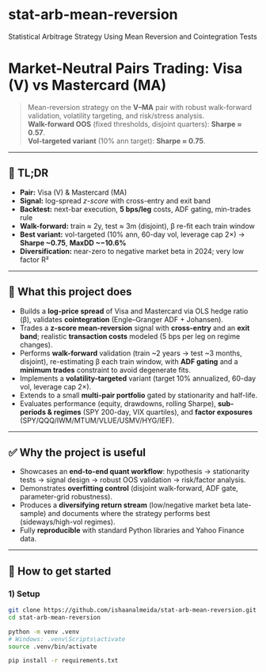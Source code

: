 # stat-arb-mean-reversion
Statistical Arbitrage Strategy Using Mean Reversion and Cointegration Tests

# Market-Neutral Pairs Trading: Visa (V) vs Mastercard (MA)

> Mean-reversion strategy on the **V–MA** pair with robust walk-forward validation, volatility targeting, and risk/stress analysis.  
> **Walk-forward OOS** (fixed thresholds, disjoint quarters): **Sharpe ≈ 0.57**.  
> **Vol-targeted variant** (10% ann target): **Sharpe ≈ 0.75**.

---

## 🔎 TL;DR
- **Pair:** Visa (V) & Mastercard (MA)  
- **Signal:** log-spread *z-score* with cross-entry and exit band  
- **Backtest:** next-bar execution, **5 bps/leg** costs, ADF gating, min-trades rule  
- **Walk-forward:** train ≈ 2y, test ≈ 3m (disjoint), β re-fit each train window  
- **Best variant:** vol-targeted (10% ann, 60-day vol, leverage cap 2×) → **Sharpe ~0.75**, **MaxDD ~−10.6%**  
- **Diversification:** near-zero to negative market beta in 2024; very low factor R²

---

## 🧠 What this project does

- Builds a **log-price spread** of Visa and Mastercard via OLS hedge ratio (β), validates **cointegration** (Engle–Granger ADF + Johansen).  
- Trades a **z-score mean-reversion** signal with **cross-entry** and an **exit band**; realistic **transaction costs** modeled (5 bps per leg on regime changes).  
- Performs **walk-forward** validation (train ~2 years → test ~3 months, disjoint), re-estimating β each train window, with **ADF gating** and a **minimum trades** constraint to avoid degenerate fits.  
- Implements a **volatility-targeted** variant (target 10% annualized, 60-day vol, leverage cap 2×).  
- Extends to a small **multi-pair portfolio** gated by stationarity and half-life.  
- Evaluates performance (equity, drawdowns, rolling Sharpe), **sub-periods & regimes** (SPY 200-day, VIX quartiles), and **factor exposures** (SPY/QQQ/IWM/MTUM/VLUE/USMV/HYG/IEF).

---

## ✅ Why the project is useful

- Showcases an **end-to-end quant workflow**: hypothesis → stationarity tests → signal design → robust OOS validation → risk/factor analysis.  
- Demonstrates **overfitting control** (disjoint walk-forward, ADF gate, parameter-grid robustness).  
- Produces a **diversifying return stream** (low/negative market beta late-sample) and documents where the strategy performs best (sideways/high-vol regimes).  
- Fully **reproducible** with standard Python libraries and Yahoo Finance data.

---

## 🚀 How to get started

### 1) Setup

```bash
git clone https://github.com/ishaanalmeida/stat-arb-mean-reversion.git
cd stat-arb-mean-reversion

python -m venv .venv
# Windows: .venv\Scripts\activate
source .venv/bin/activate

pip install -r requirements.txt

